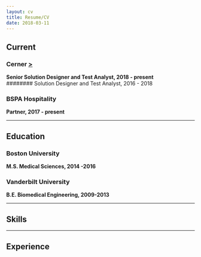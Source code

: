 ```yaml
---
layout: cv
title: Resume/CV
date: 2018-03-11
---
```

## Current

### Cerner [>](https://www.cerner.com/)
**Senior Solution Designer and Test Analyst, 2018 - present**
<br>
######## Solution Designer and Test Analyst, 2016 - 2018
<br>

### BSPA Hospitality 
**Partner, 2017 - present**

---

## Education
### Boston University 
**M.S. Medical Sciences, 2014 -2016**
### Vanderbilt University
**B.E. Biomedical Engineering, 2009-2013**

---

## Skills

---

## Experience
###


